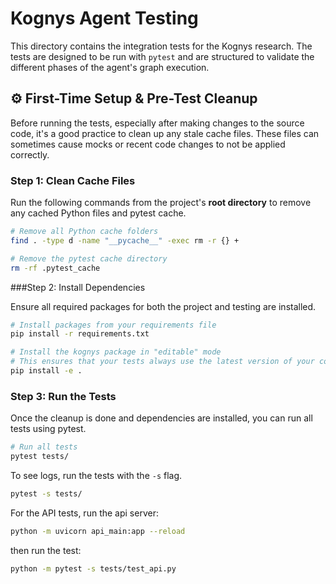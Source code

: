 # Kognys Agent Testing

This directory contains the integration tests for the Kognys research. The tests are designed to be run with `pytest` and are structured to validate the different phases of the agent's graph execution.

## ⚙️ First-Time Setup & Pre-Test Cleanup

Before running the tests, especially after making changes to the source code, it's a good practice to clean up any stale cache files. These files can sometimes cause mocks or recent code changes to not be applied correctly.

### Step 1: Clean Cache Files

Run the following commands from the project's **root directory** to remove any cached Python files and pytest cache.

```bash
# Remove all Python cache folders
find . -type d -name "__pycache__" -exec rm -r {} +

# Remove the pytest cache directory
rm -rf .pytest_cache
```

###Step 2: Install Dependencies

Ensure all required packages for both the project and testing are installed.

```bash
# Install packages from your requirements file
pip install -r requirements.txt

# Install the kognys package in "editable" mode
# This ensures that your tests always use the latest version of your code
pip install -e .
```

### Step 3: Run the Tests

Once the cleanup is done and dependencies are installed, you can run all tests using pytest.

```bash
# Run all tests
pytest tests/
```

To see logs, run the tests with the `-s` flag.

```bash
pytest -s tests/
```

For the API tests, run the api server:

```bash
python -m uvicorn api_main:app --reload
```

then run the test:

```bash
python -m pytest -s tests/test_api.py
```
